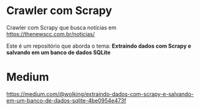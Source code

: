 # Crawler com Scrapy
Crawler com Scrapy que busca notícias em https://thenewscc.com.br/noticias/

Este é um repositório que aborda o tema: <b>Extraindo dados com Scrapy e salvando em um banco de dados SQLite</b>

# Medium
https://medium.com/@wolking/extraindo-dados-com-scrapy-e-salvando-em-um-banco-de-dados-sqlite-4be0954e473f
